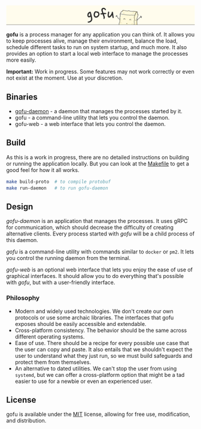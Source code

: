 <picture><img src=".github/content/banner.png" /></picture>

**gofu** is a process manager for any application you can think of. It allows you to keep processes alive, manage their environment, balance the load, schedule different tasks to run on system startup, and much more. It also provides an option to start a local web interface to manage the processes more easily.

**Important:** Work in progress. Some features may not work correctly or even not exist at the moment. Use at your discretion.

## Binaries

- [gofu-daemon](./cmd/gofu-daemon/main.go) - a daemon that manages the processes started by it.
- gofu - a command-line utility that lets you control the daemon.
- gofu-web - a web interface that lets you control the daemon.

## Build

As this is a work in progress, there are no detailed instructions on building or running the application locally. But you can look at the [Makefile](./Makefile) to get a good feel for how it all works.

```bash
make build-proto  # to compile protobuf
make run-daemon   # to run gofu-daemon
```

## Design

_gofu-daemon_ is an application that manages the processes. It uses gRPC for communication, which should decrease the difficulty of creating alternative clients. Every process started with _gofu_ will be a child process of this daemon. 

_gofu_ is a command-line utility with commands similar to `docker` or `pm2`. It lets you control the running daemon from the terminal.

_gofu-web_ is an optional web interface that lets you enjoy the ease of use of graphical interfaces. It should allow you to do everything that's possible with _gofu_, but with a user-friendly interface. 

### Philosophy

- Modern and widely used technologies. We don't create our own protocols or use some archaic libraries. The interfaces that gofu exposes should be easily accessible and extendable.
- Cross-platform consistency. The behavior should be the same across different operating systems.  
- Ease of use. There should be a recipe for every possible use case that the user can copy and paste. It also entails that we shouldn't expect the user to understand what they just run, so we must build safeguards and protect them from themselves.
- An alternative to dated utilities. We can't stop the user from using `systemd`, but we can offer a cross-platform option that might be a tad easier to use for a newbie or even an experienced user.

## License

gofu is available under the [MIT](./LICENSE) license, allowing for free use, modification, and distribution.


